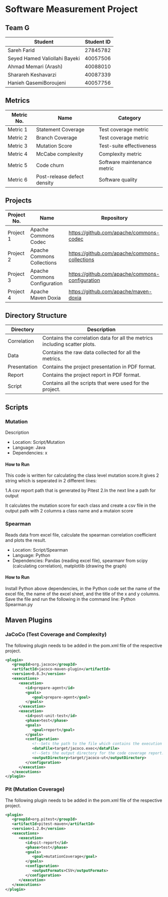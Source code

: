 # Software Measurement Project
## Team G
Student  | Student ID
-------- | ----------
Sareh Farid  | 27845782
Seyed Hamed Valiollahi Bayeki  | 40057506
Ahmad Memari (Arash) | 40088010
Sharareh Keshavarzi | 40087339
Hanieh QasemiBoroujeni | 40057756

## Metrics
Metric No.  | Name | Category
----------- | ---- | --------
Metric 1 | Statement Coverage | Test coverage metric
Metric 2 | Branch Coverage | Test coverage metric
Metric 3 | Mutation Score | Test-suite effectiveness
Metric 4 | McCabe complexity | Complexity metric
Metric 5 | Code churn | Software maintenance metric
Metric 6 | Post-release defect density | Software quality

## Projects
Project No.  | Name | Repository
------------ | ---- | ----------
Project 1 | Apache Commons Codec | https://github.com/apache/commons-codec
Project 2 | Apache Commons Collections | https://github.com/apache/commons-collections
Project 3 | Apache Commons Configuration | https://github.com/apache/commons-configuration
Project 4 | Apache Maven Doxia | https://github.com/apache/maven-doxia

## Directory Structure
Directory  | Description
---------- | -----------
Correlation  | Contains the correlation data for all the metrics including scatter plots.
Data  | Contains the raw data collected for all the metrics.
Presentation  | Contains the project presentation in PDF format.
Report  | Contains the project report in PDF format.
Script  | Contains all the scripts that were used for the project.

## Scripts
### Mutation
Description

- Location: Script/Mutation
- Language: Java
- Dependencies: x

#### How to Run
This code is written for calculating the class level mutation score.It gives 2 string which is seperated in 2 different lines:

1.A csv report path that is generated by Pitest
2.In the next line a path for output 

It calculates the mutation score for each class and create a csv 
file in the output path with 2 columns a class name and a mutaion score 

### Spearman
Reads data from excel file, calculate the spearman correlation coefficient and plots the result.

- Location: Script/Spearman
- Language: Python
- Dependencies: Pandas (reading excel file), spearmanr from scipy (calculating correlation), matplotlib (drawing the graph)

#### How to Run
Install Python above dependencies, in the Python code set the name of the excel file, the name of the excel sheet, and the title of the x and y columns. Save the file and run the following in the command line:
Python Spearman.py

## Maven Plugins
### JaCoCo (Test Coverage and Complexity)
The following plugin needs to be added in the pom.xml file of the respective project.

```xml
<plugin>
   <groupId>org.jacoco</groupId>
   <artifactId>jacoco-maven-plugin</artifactId>
   <version>0.8.3</version>
   <executions>
      <execution>
         <id>prepare-agent</id>
         <goals>
            <goal>prepare-agent</goal>
         </goals>
      </execution>
      <execution>
         <id>post-unit-test</id>
         <phase>test</phase>
         <goals>
            <goal>report</goal>
         </goals>
         <configuration>
            <!--Sets the path to the file which contains the execution data. -->
            <dataFile>target/jacoco.exec</dataFile>
            <!--Sets the output directory for the code coverage report. -->
            <outputDirectory>target/jacoco-ut</outputDirectory>
         </configuration>
      </execution>
   </executions>
</plugin>
```

### Pit (Mutation Coverage)
The following plugin needs to be added in the pom.xml file of the respective project.

```xml
<plugin>
   <groupId>org.pitest</groupId>
   <artifactId>pitest-maven</artifactId>
   <version>1.2.0</version>
   <executions>
      <execution>
         <id>pit-report</id>
         <phase>test</phase>
         <goals>
            <goal>mutationCoverage</goal>
         </goals>
         <configuration>
            <outputFormats>CSV</outputFormats>
         </configuration>
      </execution>
   </executions>
</plugin>
```
